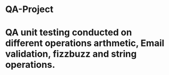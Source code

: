 # QA-Project
# QA unit testing conducted on different operations arthmetic, Email validation, fizzbuzz and string operations.